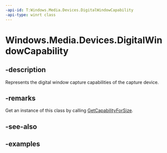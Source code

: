 ```yaml
---
-api-id: T:Windows.Media.Devices.DigitalWindowCapability
-api-type: winrt class
---
```


# Windows.Media.Devices.DigitalWindowCapability

<!--
public sealed class DigitalWindowCapability
-->


## -description

Represents the digital window capture capabilities of the capture device. 

## -remarks

Get an instance of this class by calling [GetCapabilityForSize](digitalwindowcontrol_getcapabilityforsize_1381309850.md).

## -see-also

## -examples


